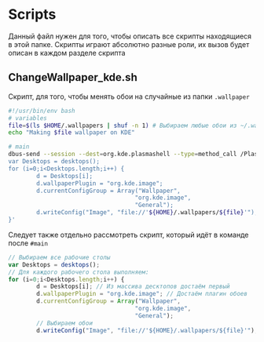 # Scripts
Данный файл нужен для того, чтобы описать все скрипты находящиеся в этой папке. Скрипты играют абсолютно разные роли, их вызов будет описан в каждом разделе скрипта

## ChangeWallpaper_kde.sh
Скрипт, для того, чтобы менять обои на случайные из папки `.wallpaper`
```bash
#!/usr/bin/env bash
# variables
file=$(ls $HOME/.wallpapers | shuf -n 1) # Выбираем любые обои из ~/.wallpapers
echo "Making $file wallpaper on KDE"

# main
dbus-send --session --dest=org.kde.plasmashell --type=method_call /PlasmaShell org.kde.PlasmaShell.evaluateScript 'string:
var Desktops = desktops();
for (i=0;i<Desktops.length;i++) {
        d = Desktops[i];
        d.wallpaperPlugin = "org.kde.image";
        d.currentConfigGroup = Array("Wallpaper",
                                    "org.kde.image",
                                    "General");
        d.writeConfig("Image", "file://'${HOME}/.wallpapers/${file}'");
}'
```
Следует также отдельно рассмотреть скрипт, который идёт в команде после `#main`
```javascript
// Выбираем все рабочие столы
var Desktops = desktops();
// Для каждого рабочего стола выполняем:
for (i=0;i<Desktops.length;i++) {
        d = Desktops[i]; // Из массива десктопов достаём первый
        d.wallpaperPlugin = "org.kde.image"; // Достаём плагин обоев
        d.currentConfigGroup = Array("Wallpaper",
                                    "org.kde.image",
                                    "General");
        // Выбираем обои
        d.writeConfig("Image", "file://'${HOME}/.wallpapers/${file}'");
```
